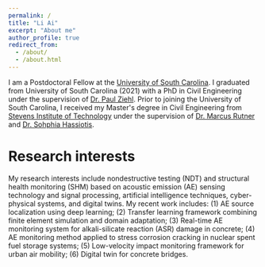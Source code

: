 ```yaml
---
permalink: /
title: "Li Ai"
excerpt: "About me"
author_profile: true
redirect_from: 
  - /about/
  - /about.html
---
```



I am a Postdoctoral Fellow  at the [University of South Carolina](https://sc.edu/). I graduated from University of South Carolina (2021) with a PhD in Civil Engineering under the supervision of [Dr. Paul Ziehl](https://sc.edu/study/colleges_schools/engineering_and_computing/faculty-staff/ziehl_paul.php). Prior to joining the University of South Carolina, I received my Master's degree in Civil Engineering from [Stevens Institute of Technology](https://www.stevens.edu/) under the supervision of [Dr. Marcus Rutner](https://www.tuhh.de/mvb/institute/team/prof-dr-marcus-rutner-institutsleiter.html) and [Dr. Sohphia Hassiotis](https://www.stevens.edu/news/stevens-community-celebrates-and-remembers-professor-sophia-hassiotis).




Research interests 
======
My research interests include nondestructive testing (NDT) and structural health monitoring (SHM) based on acoustic emission (AE) sensing technology and signal processing, artificial intelligence techniques, cyber-physical systems, and digital twins. My recent work includes: (1) AE source localization using deep learning; (2) Transfer learning framework combining finite element simulation and domain adaptation; (3) Real-time AE monitoring system for alkali-silicate reaction (ASR) damage in concrete; (4) AE monitoring method applied to stress corrosion cracking in nuclear spent fuel storage systems; (5) Low-velocity impact monitoring framework for urban air mobility; (6) Digital twin for concrete bridges.

